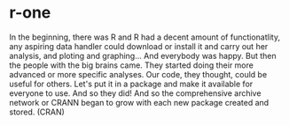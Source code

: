 # r-one
In the beginning, there was R and R had a decent amount of functionatlity, any aspiring data handler could download or install it and carry out her analysis, and ploting and graphing... And everybody was happy. But then the people with the big brains came. They started doing their more advanced or more specific analyses. Our code, they thought, could be useful for others. Let's put it in a package and make it available for everyone to use. And so they did! And so the comprehensive archive network or CRANN began to grow with each new package created and stored. (CRAN)
